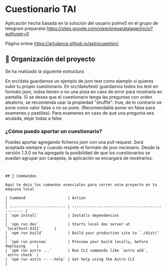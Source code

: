 # Cuestionario TAI
Aplicación hecha basada en la solución del usuario polme5 en el grupo de telegram preparatai https://sites.google.com/view/preparataiage/inicio?authuser=0

Página online https://artulance.github.io/astrocuestion/

## 🚀 Organización del proyecto

Se ha realizado la siguiente estructura

En src/data guardamos un ejemplo de json test como ejemplo si quieres subir tu propio cuestionario. 
En src/data/test/ guardamos todos los test en formato json, todos tienen o no una pista en caso de error para mostrarla en pantalla.
Si se desea que el cuestionario tenga las preguntas con orden aleatorio, se recomienda usar la propiedad "shuffle": true, de lo contrario se pone como valor false o no se pone. (Recomendable poner en false para examenes y pastillas). Para examenes en caso de que una pregunta sea anulada, dejar todas a false

### ¿Cómo puedo aportar un cuestionario?

Puedes aportar agregando ficheros json con una pull request. Será aceptada siempre y cuando respete el formato de json necesario.
Desde la versión 1.3.0 se ha agregado la posibilidad de que los cuestionarios se puedan agrupar por carapeta, la aplicación se encargará de mostrarlos.

```


## 🧞 Commandos

Aquí te dejo los comandos esenciales para correr este proyecto en tu máquina local

| Command                   | Action                                           |
| :------------------------ | :----------------------------------------------- |
| `npm install`             | Installs dependencies                            |
| `npm run dev`             | Starts local dev server at `localhost:4321`      |
| `npm run build`           | Build your production site to `./dist/`          |
| `npm run preview`         | Preview your build locally, before deploying     |
| `npm run astro ...`       | Run CLI commands like `astro add`, `astro check` |
| `npm run astro -- --help` | Get help using the Astro CLI                     |



